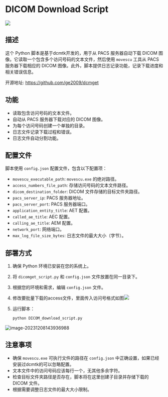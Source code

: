 # DICOM Download Script

![](https://image-1256178063.cos.ap-shanghai.myqcloud.com/upload2022/202312081440110.png)





## 描述

这个 Python 脚本是基于dcmtk开发的，用于从 PACS 服务器自动下载 DICOM 图像。它读取一个包含多个访问号码的文本文件，然后使用 `movescu` 工具从 PACS 服务器下载相应的 DICOM 图像。此外，脚本提供日志记录功能，记录下载进度和相关错误信息。

开源地址: https://github.com/ge2009/dcmget

## 功能

- 读取包含访问号码的文本文件。
- 自动从 PACS 服务器下载对应的 DICOM 图像。
- 为每个访问号码创建一个单独的目录。
- 日志文件记录下载过程和错误。
- 日志文件自动分割功能。

## 配置文件

脚本使用 `config.json` 配置文件，包含以下配置项：

- `movescu_executable_path`: `movescu.exe` 的绝对路径。
- `access_numbers_file_path`: 存储访问号码的文本文件路径。
- `dicom_destination_folder`: DICOM 文件存储的目标文件夹路径。
- `pacs_server_ip`: PACS 服务器地址。
- `pacs_server_port`: PACS 服务器端口。
- `application_entity_title`: AET 配置。
- `called_ae_title`: AEC 配置。
- `calling_ae_title`: AEM 配置。
- `network_port`: 网络端口。
- `max_log_file_size_bytes`: 日志文件的最大大小（字节）。

## 部署方式

1. 确保 Python 环境已安装在您的系统上。

2. 将 `dicomget_script.py` 和 `config.json` 文件放置在同一目录下。

3. 根据您的环境和需求，编辑 `config.json` 文件。

4. 修改要批量下载的access文件，里面传入访问号格式如图![](https://image-1256178063.cos.ap-shanghai.myqcloud.com/upload2022/202312081130385.png)

5. 运行脚本：

   ```python
   python DICOM_download_script.py
   ```

![image-20231208143936988](https://image-1256178063.cos.ap-shanghai.myqcloud.com/upload2022/202312081439012.png)

## 注意事项

- 确保 `movescu.exe` 可执行文件的路径在 `config.json` 中正确设置，如果已经安装过dcmtk的可以忽略配置。
- 文本文件中的访问号码应该每行一个，无其他多余字符。
- 检查目标文件夹路径是否存在，脚本将在这里创建子目录并存储下载的 DICOM 文件。
- 根据需要调整日志文件的最大大小限制。
